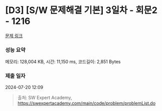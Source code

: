 # [D3] [S/W 문제해결 기본] 3일차 - 회문2 - 1216 

[문제 링크](https://swexpertacademy.com/main/code/problem/problemDetail.do?contestProbId=AV14Rq5aABUCFAYi) 

### 성능 요약

메모리: 128,004 KB, 시간: 11,150 ms, 코드길이: 2,851 Bytes

### 제출 일자

2024-07-20 12:09



> 출처: SW Expert Academy, https://swexpertacademy.com/main/code/problem/problemList.do